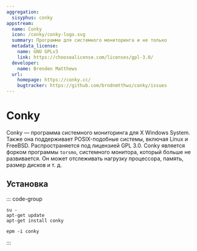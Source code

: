 ```yaml
---
aggregation:
  sisyphus: conky
appstream:
  name: Conky
  icon: /conky/conky-logo.svg
  summary: Программа для системного мониторинга и не только
  metadata_license:
    name: GNU GPLv3
    link: https://choosealicense.com/licenses/gpl-3.0/
  developer:
    name: Brenden Matthews
  url:
    homepage: https://conky.cc/
    bugtracker: https://github.com/brndnmtthws/conky/issues
---
```


# Conky

Conky — программа системного мониторинга для X Windows System. Также она поддерживает POSIX-подобные системы, включая Linux и FreeBSD. Распространяется под лицензией GPL 3.0. Conky является форком программы `torsmo`, системного монитора, который больше не развивается. Он может отслеживать нагрузку процессора, память, размер дисков и т. д.

## Установка

::: code-group

```shell[apt-get]
su -
apt-get update
apt-get install conky
```

```shell[epm]
epm -i conky
```

:::
